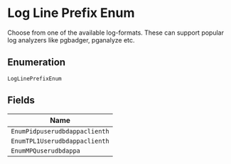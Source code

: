 
# Log Line Prefix Enum

Choose from one of the available log-formats. These can support popular log analyzers like pgbadger, pganalyze etc.

## Enumeration

`LogLinePrefixEnum`

## Fields

| Name |
|  --- |
| `EnumPidpuserudbdappaclienth` |
| `EnumTPL1Userudbdappaclienth` |
| `EnumMPQuserudbdappa` |


